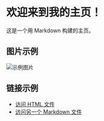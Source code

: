 
# 欢迎来到我的主页！

这是一个用 Markdown 构建的主页。

## 图片示例

![示例图片](/assets/JamesI.png)

## 链接示例

- [访问 HTML 文件](\assets\2025年3月7日_逆向工程_最基本的内存&指令.html)
- [访问另一个 Markdown 文件](README.md)
